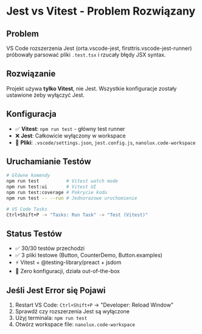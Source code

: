 # Jest vs Vitest - Problem Rozwiązany

## Problem
VS Code rozszerzenia Jest (orta.vscode-jest, firsttris.vscode-jest-runner) próbowały parsować pliki `.test.tsx` i rzucały błędy JSX syntax.

## Rozwiązanie
Projekt używa **tylko Vitest**, nie Jest. Wszystkie konfiguracje zostały ustawione żeby wyłączyć Jest.

## Konfiguracja
- ✅ **Vitest**: `npm run test` - główny test runner
- ❌ **Jest**: Całkowicie wyłączony w workspace
- 📁 **Pliki**: `.vscode/settings.json`, `jest.config.js`, `nanolux.code-workspace`

## Uruchamianie Testów
```bash
# Główne komendy
npm run test          # Vitest watch mode
npm run test:ui       # Vitest UI
npm run test:coverage # Pokrycie kodu
npm run test -- --run # Jednorazowe uruchomienie

# VS Code Tasks
Ctrl+Shift+P -> "Tasks: Run Task" -> "Test (Vitest)"
```

## Status Testów
- ✅ 30/30 testów przechodzi
- ✅ 3 pliki testowe (Button, CounterDemo, Button.examples)
- ⚡ Vitest + @testing-library/preact + jsdom
- 🎯 Zero konfiguracji, działa out-of-the-box

## Jeśli Jest Error się Pojawi
1. Restart VS Code: `Ctrl+Shift+P` -> "Developer: Reload Window"
2. Sprawdź czy rozszerzenia Jest są wyłączone
3. Użyj terminala: `npm run test`
4. Otwórz workspace file: `nanolux.code-workspace`
